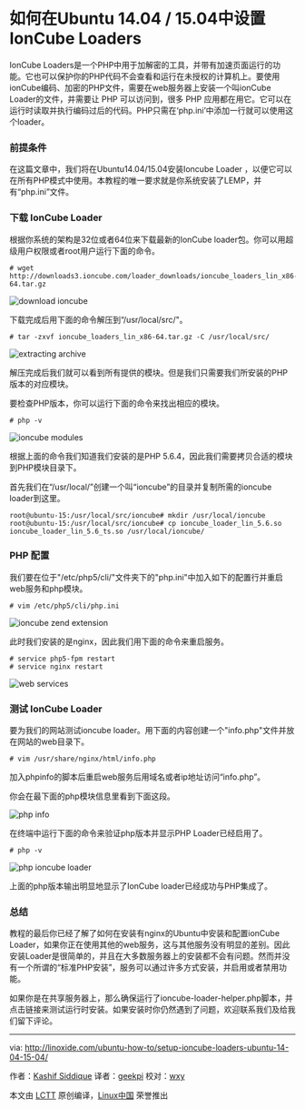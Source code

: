 如何在Ubuntu 14.04 / 15.04中设置IonCube Loaders
================================================================================
IonCube Loaders是一个PHP中用于加解密的工具，并带有加速页面运行的功能。它也可以保护你的PHP代码不会查看和运行在未授权的计算机上。要使用ionCube编码、加密的PHP文件，需要在web服务器上安装一个叫ionCube Loader的文件，并需要让 PHP 可以访问到，很多 PHP 应用都在用它。它可以在运行时读取并执行编码过后的代码。PHP只需在‘php.ini’中添加一行就可以使用这个loader。

### 前提条件 ###

在这篇文章中，我们将在Ubuntu14.04/15.04安装Ioncube Loader ，以便它可以在所有PHP模式中使用。本教程的唯一要求就是你系统安装了LEMP，并有“php.ini”文件。

### 下载 IonCube Loader ###

根据你系统的架构是32位或者64位来下载最新的IonCube loader包。你可以用超级用户权限或者root用户运行下面的命令。

    # wget http://downloads3.ioncube.com/loader_downloads/ioncube_loaders_lin_x86-64.tar.gz

![download ioncube](http://blog.linoxide.com/wp-content/uploads/2015/09/download1.png)

下载完成后用下面的命令解压到“/usr/local/src/"。

    # tar -zxvf ioncube_loaders_lin_x86-64.tar.gz -C /usr/local/src/

![extracting archive](http://blog.linoxide.com/wp-content/uploads/2015/09/2-extract.png)

解压完成后我们就可以看到所有提供的模块。但是我们只需要我们所安装的PHP版本的对应模块。

要检查PHP版本，你可以运行下面的命令来找出相应的模块。

    # php -v

![ioncube modules](http://blog.linoxide.com/wp-content/uploads/2015/09/modules.png)

根据上面的命令我们知道我们安装的是PHP 5.6.4，因此我们需要拷贝合适的模块到PHP模块目录下。

首先我们在“/usr/local/”创建一个叫“ioncube”的目录并复制所需的ioncube loader到这里。

    root@ubuntu-15:/usr/local/src/ioncube# mkdir /usr/local/ioncube
    root@ubuntu-15:/usr/local/src/ioncube# cp ioncube_loader_lin_5.6.so ioncube_loader_lin_5.6_ts.so /usr/local/ioncube/

### PHP 配置 ###

我们要在位于"/etc/php5/cli/"文件夹下的"php.ini"中加入如下的配置行并重启web服务和php模块。

    # vim /etc/php5/cli/php.ini

![ioncube zend extension](http://blog.linoxide.com/wp-content/uploads/2015/09/zend-extension.png)

此时我们安装的是nginx，因此我们用下面的命令来重启服务。

    # service php5-fpm restart
    # service nginx restart

![web services](http://blog.linoxide.com/wp-content/uploads/2015/09/web-services.png)

### 测试 IonCube Loader ###

要为我们的网站测试ioncube loader。用下面的内容创建一个"info.php"文件并放在网站的web目录下。

    # vim /usr/share/nginx/html/info.php

加入phpinfo的脚本后重启web服务后用域名或者ip地址访问“info.php”。

你会在最下面的php模块信息里看到下面这段。

![php info](http://blog.linoxide.com/wp-content/uploads/2015/09/php-info.png)

在终端中运行下面的命令来验证php版本并显示PHP Loader已经启用了。

    # php -v

![php ioncube loader](http://blog.linoxide.com/wp-content/uploads/2015/09/php-ioncube.png)

上面的php版本输出明显地显示了IonCube loader已经成功与PHP集成了。

### 总结 ###

教程的最后你已经了解了如何在安装有nginx的Ubuntu中安装和配置ionCube Loader，如果你正在使用其他的web服务，这与其他服务没有明显的差别。因此安装Loader是很简单的，并且在大多数服务器上的安装都不会有问题。然而并没有一个所谓的“标准PHP安装”，服务可以通过许多方式安装，并启用或者禁用功能。

如果你是在共享服务器上，那么确保运行了ioncube-loader-helper.php脚本，并点击链接来测试运行时安装。如果安装时你仍然遇到了问题，欢迎联系我们及给我们留下评论。

--------------------------------------------------------------------------------

via: http://linoxide.com/ubuntu-how-to/setup-ioncube-loaders-ubuntu-14-04-15-04/

作者：[Kashif Siddique][a]
译者：[geekpi](https://github.com/geekpi)
校对：[wxy](https://github.com/wxy)

本文由 [LCTT](https://github.com/LCTT/TranslateProject) 原创编译，[Linux中国](https://linux.cn/) 荣誉推出

[a]:http://linoxide.com/author/kashifs/
